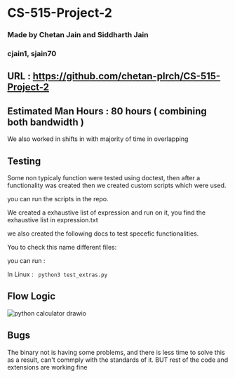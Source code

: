 # CS-515-Project-2

### Made by Chetan Jain and Siddharth Jain 

### cjain1, sjain70

## URL : https://github.com/chetan-plrch/CS-515-Project-2

## Estimated Man Hours : 80 hours ( combining both bandwidth ) 
We also worked in shifts in with majority of time in overlapping

## Testing 
Some non typicaly function were tested using doctest, then after a functionality was created then we created custom scripts which were used. 

you can run the scripts in the repo. 

We created a exhaustive list of expression and run on it, you find the exhaustive list in expression.txt 

we also created the following docs to test specefic functionalities.

You to check this name different files:

you can run :

In Linux : 
<code> python3 test_extras.py</code>

## Flow Logic
![python calculator drawio](https://user-images.githubusercontent.com/22773916/232634898-9fde6735-df71-4703-bb36-4fbee28dead6.png)


## Bugs
The binary not is having some problems, and there is less time to solve this as a result, can't commply with the standards of it. BUT rest of the code and extensions
are working fine

